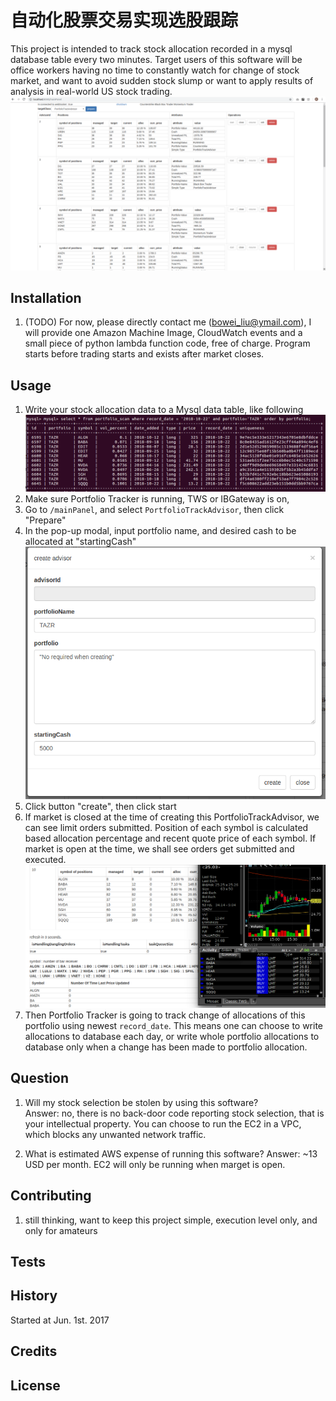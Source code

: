 # 自动化股票交易实现选股跟踪

This project is intended to track stock allocation recorded in a mysql database table every
two minutes. Target users of this software will be office workers having no time to constantly watch 
for change of stock market, and want to avoid sudden stock slump or want to apply results of analysis 
in real-world US stock trading.
 ![Programming_running](resources/pics/Programming_running.png "Programming_running")


## Installation

1. (TODO) For now, please directly contact me (bowei_liu@ymail.com), I will provide one Amazon 
Machine Image, CloudWatch events and a small piece of python lambda function code, free of charge.
Program starts before trading starts and exists after market closes. 


## Usage
1. Write your stock allocation data to a Mysql data table, like following
   ![001_insert_portfolio_data](resources/pics/001_insert_portfolio_data.png "001_insert_portfolio_data")
2. Make sure Portfolio Tracker is running, TWS or IBGateway is on,
3. Go to `/mainPanel`, and select `PortfolioTrackAdvisor`, then click "Prepare"
4. In the pop-up modal, input portfolio name, and desired cash to be allocated at "startingCash"  
    ![004_pop_up_form_pta](resources/pics/004-pop-up-form-pta.png "004_pop_up_form_pta")
5. Click button "create", then click start
6. If market is closed at the time of creating this PortfolioTrackAdvisor, we can see limit orders
   submitted. Position of each symbol is calculated based allocation percentage and recent quote 
   price of each symbol. If market is open at the time, we shall see orders get submitted and executed.
    ![006_pta_run_at_mkt_close](resources/pics/006-pta-run-at-mkt-close.png "006_pta_run_at_mkt_close")
7. Then Portfolio Tracker is going to track change of allocations of this portfolio using newest 
   `record_date`. This means one can choose to write allocations to database each day, or write whole
   portfolio allocations to database only when a change has been made to portfolio allocation.

## Question

1. Will my stock selection be stolen by using this software?  
   Answer: no, there is no back-door code reporting stock selection, that is your intellectual 
   property. You can choose to run the EC2 in a VPC, which blocks any unwanted network traffic.

2. What is estimated AWS expense of running this software?
   Answer: ~13 USD per month. EC2 will only be running when marget is open. 

## Contributing
1. still thinking, want to keep this project simple, execution level only, and only for 
   amateurs 

## Tests

## History

Started at Jun. 1st. 2017

## Credits

## License
